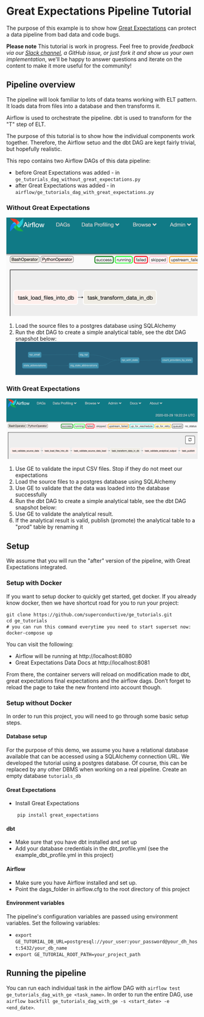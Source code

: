 # Great Expectations Pipeline Tutorial

The purpose of this example is to show how [Great Expectations](https://greatexpectations.io) can protect a data pipeline from bad data and code bugs.

**Please note** This tutorial is work in progress. Feel free to provide *feedback via our [Slack channel](https://greatexpectations.io/slack), a GitHub issue, or just fork it and show us your own implementation*, we'll be happy to answer questions and iterate on the content to make it more useful for the community!

## Pipeline overview

The pipeline will look familiar to lots of data teams working with ELT pattern. 
It loads data from files into a database and then transforms it.

Airflow is used to orchestrate the pipeline. dbt is used to transform for the "T" step of ELT.

The purpose of this tutorial is to show how the individual components work together. Therefore, the Airflow setuo and the dbt DAG are kept fairly trivial, but hopefully realistic.

This repo contains two Airflow DAGs of this data pipeline:
* before Great Expectations was added - in `ge_tutorials_dag_without_great_expectations.py`
* after Great Expectations was added - in `airflow/ge_tutorials_dag_with_great_expectations.py` 

### Without Great Expectations

![The airflow DAG](images/pipeline_airflow_dag_without_ge.png)
 
1. Load the source files to a postgres database using SQLAlchemy
2. Run the dbt DAG to create a simple analytical table, see the dbt DAG snapshot below:
![The dbt DAG](images/dbt_dag.png)


### With Great Expectations

![The airflow DAG](images/pipeline_airflow_dag_with_ge.png)

1. Use GE to validate the input CSV files. Stop if they do not meet our expectations 
2. Load the source files to a postgres database using SQLAlchemy
3. Use GE to validate that the data was loaded into the database successfully
4. Run the dbt DAG to create a simple analytical table, see the dbt DAG snapshot below:
5. Use GE to validate the analytical result.
6. If the analytical result is valid, publish (promote) the analytical table to a "prod" table by renaming it

## Setup

We assume that you will run the "after" version of the pipeline, with Great Expectations integrated.

### Setup with Docker

If you want to setup docker to quickly get started, get docker. If you already know docker, then we have shortcut road for you to run your project:

```
git clone https://github.com/superconductive/ge_tutorials.git
cd ge_tutorials
# you can run this command everytime you need to start superset now:
docker-compose up
```

You can visit the following:
- Airflow will be running at http://localhost:8080
- Great Expectations Data Docs at http://localhost:8081 

From there, the container servers will reload on modification made to dbt, great expectations final expectations and the airflow dags. Don’t forget to reload the page to take the new frontend into account though.

### Setup without Docker

In order to run this project, you will need to go through some basic setup steps.

#### Database setup
For the purpose of this demo, we assume you have a relational database available that can be accessed using a SQLAlchemy connection URL. We developed the tutorial using a postgres database. Of course, this can be replaced by any other DBMS when working on a real pipeline.
Create an empty database `tutorials_db`

#### Great Expectations

* Install Great Expectations

```
    pip install great_expectations
```

#### dbt

* Make sure that you have dbt installed and set up
* Add your database credentials in the dbt_profile.yml (see the example_dbt_profile.yml in this project)

#### Airflow

* Make sure you have Airflow installed and set up.
* Point the dags_folder in airflow.cfg to the root directory of this project

#### Environment variables

The pipeline's configuration variables are passed using environment variables. Set the following variables:
* `export GE_TUTORIAL_DB_URL=postgresql://your_user:your_password@your_dh_host:5432/your_db_name`
* `export GE_TUTORIAL_ROOT_PATH=your_project_path`


## Running the pipeline

You can run each individual task in the airflow DAG with `airflow test ge_tutorials_dag_with_ge <task_name>`.
In order to run the entire DAG, use `airflow backfill ge_tutorials_dag_with_ge -s <start_date> -e <end_date>`.

